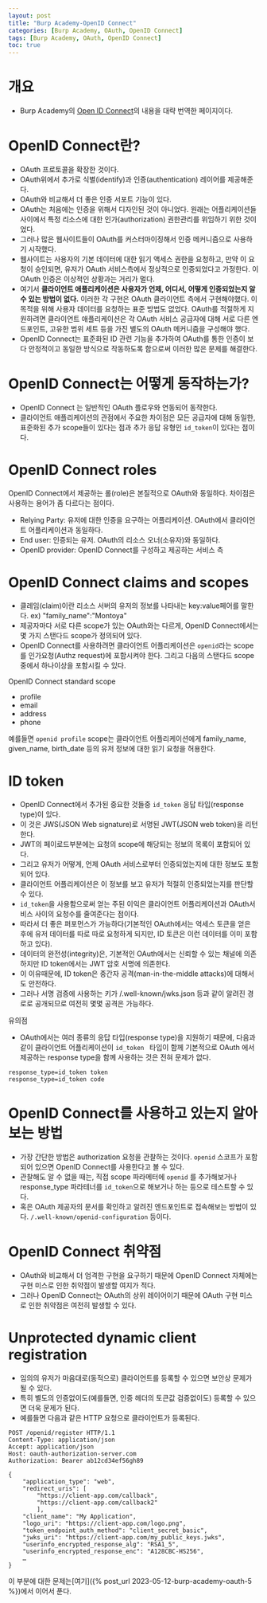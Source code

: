 ```yaml
---
layout: post
title: "Burp Academy-OpenID Connect"
categories: [Burp Academy, OAuth, OpenID Connect]
tags: [Burp Academy, OAuth, OpenID Connect]
toc: true
---
```


# 개요
- Burp Academy의 [Open ID Connect](https://portswigger.net/web-security/oauth/openid)의 내용을 대략 번역한 페이지이다. 

# OpenID Connect란?
- OAuth 프로토콜을 확장한 것이다. 
- OAuth위에서 추가로 식별(identify)과 인증(authentication) 레이어를 제공해준다. 
- OAuth와 비교해서 더 좋은 인증 서포트 기능이 있다. 
- OAuth는 처음에는 인증을 위해서 디자인된 것이 아니었다. 원래는 어플리케이션들 사이에서 특정 리소스에 대한 인가(authorization) 권한관리를 위임하기 위한 것이었다. 
- 그러나 많은 웹사이트들이 OAuth를 커스터마이징해서 인증 메커니즘으로 사용하기 시작했다. 
- 웹사이트는 사용자의 기본 데이터에 대한 읽기 액세스 권한을 요청하고, 만약 이 요청이 승인되면, 유저가 OAuth 서비스측에서 정상적으로 인증되었다고 가정한다. 이 OAuth 인증은 이상적인 상황과는 거리가 멀다. 
- 여기서 **클라이언트 애플리케이션은 사용자가 언제, 어디서, 어떻게 인증되었는지 알 수 있는 방법이 없다.** 이러한 각 구현은 OAuth 클라이언트 측에서 구현해야했다. 이 목적을 위해 사용자 데이터를 요청하는 표준 방법도 없었다. OAuth를 적절하게 지원하려면 클라이언트 애플리케이션은 각 OAuth 서비스 공급자에 대해 서로 다른 엔드포인트, 고유한 범위 세트 등을 가진 별도의 OAuth 메커니즘을 구성해야 했다. 
- OpenID Connect는 표준화된 ID 관련 기능을 추가하여 OAuth를 통한 인증이 보다 안정적이고 동일한 방식으로 작동하도록 함으로써 이러한 많은 문제를 해결한다. 

# OpenID Connect는 어떻게 동작하는가?
- OpenID Connect 는 일반적인 OAuth 플로우와 연동되어 동작한다. 
- 클라이언트 애플리케이션의 관점에서 주요한 차이점은 모든 공급자에 대해 동일한, 표준화된 추가 scope들이 있다는 점과 추가 응답 유형인 `id_token`이 있다는 점이다. 


# OpenID Connect roles
OpenID Connect에서 제공하는 롤(role)은 본질적으로 OAuth와 동일하다. 차이점은 사용하는 용어가 좀 다르다는 점이다. 
- Relying Party: 유저에 대한 인증을 요구하는 어플리케이션. OAuth에서 클라이언트 어플리케이션과 동일하다. 
- End user: 인증되는 유저. OAuth의 리소스 오너(소유자)와 동일하다. 
- OpenID provider: OpenID Connect를 구성하고 제공하는 서비스 측

# OpenID Connect claims and scopes
- 클레임(claim)이란 리소스 서버의 유저의 정보를 나타내는 key:value페어를 말한다. ex) "family_name":"Montoya"
- 제공자마다 서로 다른 scope가 있는 OAuth와는 다르게, OpenID Connect에서는 몇 가지 스탠다드 scope가 정의되어 있다. 
- OpenID Connect를 사용하려면 클라이언트 어플리케이션은 `openid`라는 scope를 인가요청(Authz request)에 포함시켜야 한다. 그리고 다음의 스탠다드 scope 중에서 하나이상을 포함시킬 수 있다. 

OpenID Connect standard scope
- profile
- email
- address
- phone 

예를들면 `openid profile` scope는 클라이언트 어플리케이션에게 family_name, given_name, birth_date 등의 유저 정보에 대한 읽기 요청을 허용한다. 

# ID token
- OpenID Connect에서 추가된 중요한 것들중 `id_token` 응답 타입(response type)이 있다. 
- 이 것은 JWS(JSON Web signature)로 서명된 JWT(JSON web token)을 리턴한다. 
- JWT의 페이로드부분에는 요청의 scope에 해당되는 정보의 목록이 포함되어 있다. 
- 그리고 유저가 어떻게, 언제 OAuth 서비스로부터 인증되었는지에 대한 정보도 포함되어 있다. 
- 클라이언트 어플리케이션은 이 정보를 보고 유저가 적절히 인증되었는지를 판단할 수 있다. 
- `id_token`을 사용함으로써 얻는 주된 이익은 클라이언트 어플리케이션과 OAuth서비스 사이의 요청수를 줄여준다는 점이다. 
- 따라서 더 좋은 퍼포먼스가 가능하다(기본적인 OAuth에서는 억세스 토큰을 얻은 후에 유저 데이터를 따로 따로 요청하게 되지만, ID 토큰은 이런 데이터를 이미 포함하고 있다).
- 데이터의 완전성(integrity)은, 기본적인 OAuth에서는 신뢰할 수 있는 채널에 의존하지만 ID token에서는 JWT 암호 서명에 의존한다. 
- 이 이유때문에, ID token은 중간자 공격(man-in-the-middle attacks)에 대해서도 안전하다. 
- 그러나 서명 검증에 사용하는 키가 /.well-known/jwks.json 등과 같이 알려진 경로로 공개되므로 여전히 몇몇 공격은 가능하다. 

유의점
- OAuth에서는 여러 종류의 응답 타입(response type)을 지원하기 때문에, 다음과 같이 클라이언트 어플리케이션이 `id_token ` 타입이 함께 기본적으로 OAuth 에서 제공하는 response type을 함께 사용하는 것은 전혀 문제가 없다. 

```
response_type=id_token token
response_type=id_token code
```

# OpenID Connect를 사용하고 있는지 알아보는 방법
- 가장 간단한 방법은 authorization 요청을 관찰하는 것이다. `openid` 스코프가 포함되어 있으면 OpenID Connect를 사용한다고 볼 수 있다. 
- 관찰해도 알 수 없을 때는, 직접 scope 파라메터에 `openid` 를 추가해보거나 response_type 파라테너를 `id_token`으로 해보거나 하는 등으로 테스트할 수 있다. 
- 혹은 OAuth 제공자의 문서를 확인하고 알려진 엔드포인트로 접속해보는 방법이 있다. `/.well-known/openid-configuration` 등이다. 

# OpenID Connect 취약점
- OAuth와 비교해서 더 엄격한 구현을 요구하기 때문에 OpenID Connect 자체에는 구현 미스로 인한 취약점이 발생할 여지가 적다. 
- 그러나 OpenID Connect는 OAuth의 상위 레이어이기 때문에 OAuth 구현 미스로 인한 취약점은 여전히 발생할 수 있다. 

# Unprotected dynamic client registration
- 임의의 유저가 마음대로(동적으로) 클라이언트를 등록할 수 있으면 보안상 문제가 될 수 있다. 
- 특히 별도의 인증없이도(예를들면, 인증 헤더의 토큰값 검증없이도) 등록할 수 있으면 더욱 문제가 된다. 
- 예를들면 다음과 같은 HTTP 요청으로 클라이언트가 등록된다. 

```htt
POST /openid/register HTTP/1.1
Content-Type: application/json
Accept: application/json
Host: oauth-authorization-server.com
Authorization: Bearer ab12cd34ef56gh89

{
    "application_type": "web",
    "redirect_uris": [
        "https://client-app.com/callback",
        "https://client-app.com/callback2"
        ],
    "client_name": "My Application",
    "logo_uri": "https://client-app.com/logo.png",
    "token_endpoint_auth_method": "client_secret_basic",
    "jwks_uri": "https://client-app.com/my_public_keys.jwks",
    "userinfo_encrypted_response_alg": "RSA1_5",
    "userinfo_encrypted_response_enc": "A128CBC-HS256",
    …
}
```


이 부분에 대한 문제는[여기]({% post_url 2023-05-12-burp-academy-oauth-5 %})에서 이어서 푼다. 